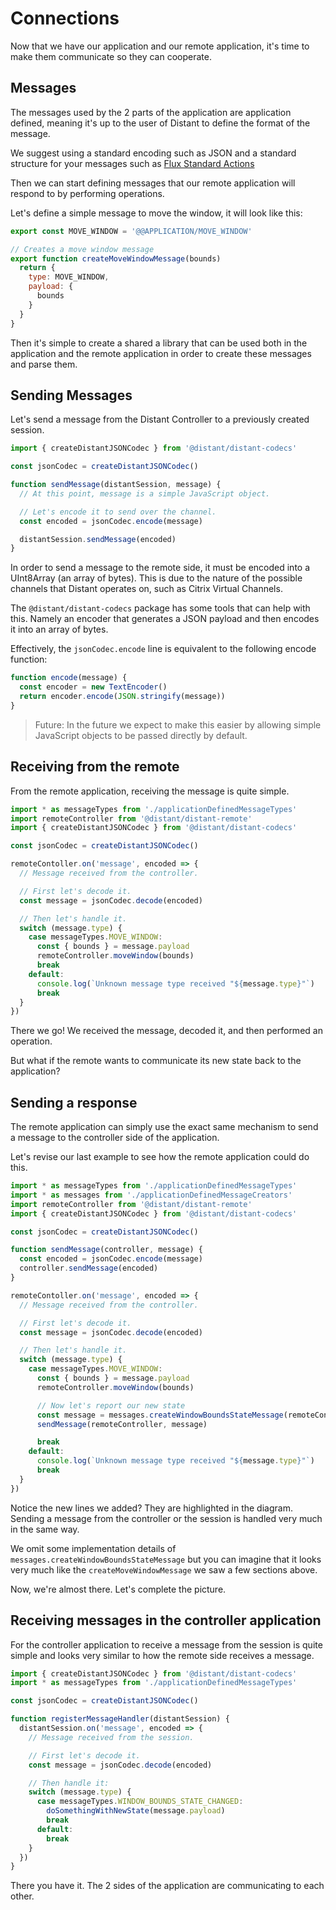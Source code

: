 # Connections

Now that we have our application and our remote application, it's time to make them communicate so they can cooperate.

## Messages

The messages used by the 2 parts of the application are application defined, meaning it's up to the user of Distant to define the format of the message.

We suggest using a standard encoding such as JSON and a standard structure for your messages such as [Flux Standard Actions](https://github.com/redux-utilities/flux-standard-action)

Then we can start defining messages that our remote application will respond to by performing operations.

Let's define a simple message to move the window, it will look like this:

```javascript
export const MOVE_WINDOW = '@@APPLICATION/MOVE_WINDOW'

// Creates a move window message
export function createMoveWindowMessage(bounds)
  return {
    type: MOVE_WINDOW,
    payload: {
      bounds
    }
  }
}

```

Then it's simple to create a shared a library that can be used both in the application and the remote application in order to create these messages and parse them.

## Sending Messages

Let's send a message from the Distant Controller to a previously created session.

```javascript {highlight:[1, 3, 9, 11]}
import { createDistantJSONCodec } from '@distant/distant-codecs'

const jsonCodec = createDistantJSONCodec()

function sendMessage(distantSession, message) {
  // At this point, message is a simple JavaScript object.

  // Let's encode it to send over the channel.
  const encoded = jsonCodec.encode(message)

  distantSession.sendMessage(encoded)
}
```

In order to send a message to the remote side, it must be encoded into a UInt8Array (an array of bytes). This is due to the nature of the possible channels that Distant operates on, such as Citrix Virtual Channels.

The `@distant/distant-codecs` package has some tools that can help with this. Namely an encoder that generates a JSON payload and then encodes it into an array of bytes.

Effectively, the `jsonCodec.encode` line is equivalent to the following encode function:

```javascript
function encode(message) {
  const encoder = new TextEncoder()
  return encoder.encode(JSON.stringify(message))
}
```

> Future: In the future we expect to make this easier by allowing simple JavaScript objects to be passed directly by default.

## Receiving from the remote

From the remote application, receiving the message is quite simple.

```javascript
import * as messageTypes from './applicationDefinedMessageTypes'
import remoteController from '@distant/distant-remote'
import { createDistantJSONCodec } from '@distant/distant-codecs'

const jsonCodec = createDistantJSONCodec()

remoteContoller.on('message', encoded => {
  // Message received from the controller.

  // First let's decode it.
  const message = jsonCodec.decode(encoded)

  // Then let's handle it.
  switch (message.type) {
    case messageTypes.MOVE_WINDOW:
      const { bounds } = message.payload
      remoteController.moveWindow(bounds)
      break
    default:
      console.log(`Unknown message type received "${message.type}"`)
      break
  }
})
```

There we go! We received the message, decoded it, and then performed an operation.

But what if the remote wants to communicate its new state back to the application?

## Sending a response

The remote application can simply use the exact same mechanism to send a message to the controller side of the application.

Let's revise our last example to see how the remote application could do this.

```javascript {highlight: [2,'8-11','25-27']}
import * as messageTypes from './applicationDefinedMessageTypes'
import * as messages from './applicationDefinedMessageCreators'
import remoteController from '@distant/distant-remote'
import { createDistantJSONCodec } from '@distant/distant-codecs'

const jsonCodec = createDistantJSONCodec()

function sendMessage(controller, message) {
  const encoded = jsonCodec.encode(message)
  controller.sendMessage(encoded)
}

remoteContoller.on('message', encoded => {
  // Message received from the controller.

  // First let's decode it.
  const message = jsonCodec.decode(encoded)

  // Then let's handle it.
  switch (message.type) {
    case messageTypes.MOVE_WINDOW:
      const { bounds } = message.payload
      remoteController.moveWindow(bounds)

      // Now let's report our new state
      const message = messages.createWindowBoundsStateMessage(remoteController.getWindowBounds)
      sendMessage(remoteController, message)

      break
    default:
      console.log(`Unknown message type received "${message.type}"`)
      break
  }
})
```

Notice the new lines we added? They are highlighted in the diagram. Sending a message from the controller or the session is handled very much in the same way.

We omit some implementation details of `messages.createWindowBoundsStateMessage` but you can imagine that it looks very much like the `createMoveWindowMessage` we saw a few sections above.

Now, we're almost there. Let's complete the picture.

## Receiving messages in the controller application

For the controller application to receive a message from the session is quite simple and looks very similar to how the remote side receives a message.

```javascript
import { createDistantJSONCodec } from '@distant/distant-codecs'
import * as messageTypes from './applicationDefinedMessageTypes'

const jsonCodec = createDistantJSONCodec()

function registerMessageHandler(distantSession) {
  distantSession.on('message', encoded => {
    // Message received from the session.

    // First let's decode it.
    const message = jsonCodec.decode(encoded)

    // Then handle it:
    switch (message.type) {
      case messageTypes.WINDOW_BOUNDS_STATE_CHANGED:
        doSomethingWithNewState(message.payload)
        break
      default:
        break
    }
  })
}
```

There you have it. The 2 sides of the application are communicating to each other.
